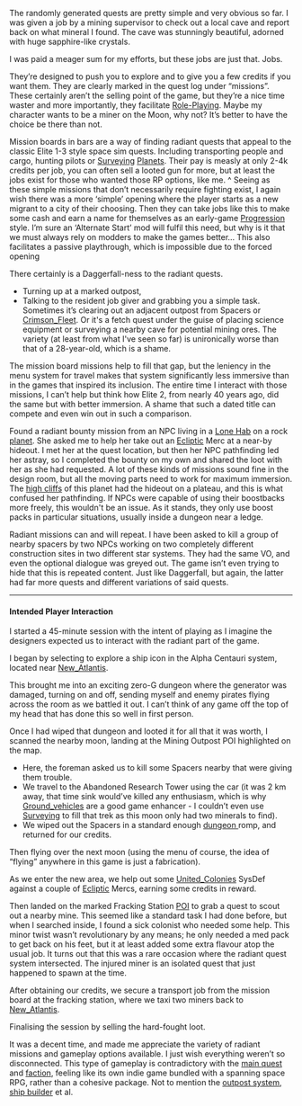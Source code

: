 The randomly generated quests are pretty simple and very obvious so far. I was given a job by a mining supervisor to check out a local cave and report back on what mineral I found. The cave was stunningly beautiful, adorned with huge sapphire-like crystals. 

I was paid a meager sum for my efforts, but these jobs are just that. Jobs. 

They’re designed to push you to explore and to give you a few credits if you want them. They are clearly marked in the quest log under “missions”. These certainly aren’t the selling point of the game, but they’re a nice time waster and more importantly, they facilitate [Role-Playing](Gameplay%20Systems/Role-Playing.md). Maybe my character wants to be a miner on the Moon, why not? It’s better to have the choice be there than not.

Mission boards in bars are a way of finding radiant quests that appeal to the classic Elite 1-3 style space sim quests. Including transporting people and cargo, hunting pilots or [Surveying](Gameplay%20Systems/Surveying.md) [Planets](Presentation/Planets.md). Their pay is measly at only 2-4k credits per job, you can often sell a looted gun for more, but at least the jobs exist for those who wanted those RP options, like me.
	^ Seeing as these simple missions that don’t necessarily require fighting exist, I again wish there was a more ‘simple’ opening where the player starts as a new migrant to a city of their choosing. Then they can take jobs like this to make some cash and earn a name for themselves as an early-game [Progression](Gameplay%20Systems/Progression.md) style. I’m sure an ‘Alternate Start’ mod will fulfil this need, but why is it that we must always rely on modders to make the games better…
		This also facilitates a passive playthrough, which is impossible due to the forced opening

There certainly is a Daggerfall-ness to the radiant quests. 
+ Turning up at a marked outpost, 
+ Talking to the resident job giver and grabbing you a simple task. 
Sometimes it’s clearing out an adjacent outpost from Spacers or [Crimson_Fleet](Factions/Crimson_Fleet.md). Or it's a fetch quest under the guise of placing science equipment or surveying a nearby cave for potential mining ores. The variety (at least from what I've seen so far) is unironically worse than that of a 28-year-old, which is a shame. 

The mission board missions help to fill that gap, but the leniency in the menu system for travel makes that system significantly less immersive than in the games that inspired its inclusion. The entire time I interact with those missions, I can’t help but think how Elite 2, from nearly 40 years ago, did the same but with better immersion. 
A shame that such a dated title can compete and even win out in such a comparison.

Found a radiant bounty mission from an NPC living in a [Lone Hab](Exploring/Points_of_Interest.md) on a rock [planet](Presentation/Planets.md). She asked me to help her take out an [Ecliptic](Factions/Ecliptic.md) Merc at a near-by hideout. I met her at the quest location, but then her NPC pathfinding led her astray, so I completed the bounty on my own and shared the loot with her as she had requested. 
	A lot of these kinds of missions sound fine in the design room, but all the moving parts need to work for maximum immersion. The [high cliffs](Exploring/Procedural_Generation.md) of this planet had the hideout on a plateau, and this is what confused her pathfinding. 
		If NPCs were capable of using their boostbacks more freely, this wouldn't be an issue. As it stands, they only use boost packs in particular situations, usually inside a dungeon near a ledge.

Radiant missions can and will repeat. I have been asked to kill a group of nearby spacers by two NPCs working on two completely different construction sites in two different star systems. They had the same VO, and even the optional dialogue was greyed out. The game isn’t even trying to hide that this is repeated content.
	Just like Daggerfall, but again, the latter had far more quests and different variations of said quests. 

---
#### Intended Player Interaction
I started a 45-minute session with the intent of playing as I imagine the designers expected us to interact with the radiant part of the game. 

I began by selecting to explore a ship icon in the Alpha Centauri system, located near [New_Atlantis](Cities/New_Atlantis.md). 

This brought me into an exciting zero-G dungeon where the generator was damaged, turning on and off, sending myself and enemy pirates flying across the room as we battled it out. I can’t think of any game off the top of my head that has done this so well in first person. 

Once I had wiped that dungeon and looted it for all that it was worth, I scanned the nearby moon, landing at the Mining Outpost POI highlighted on the map. 
+ Here, the foreman asked us to kill some Spacers nearby that were giving them trouble. 
+ We travel to the Abandoned Research Tower using the car (it was 2 km away, that time sink would’ve killed any enthusiasm, which is why [Ground_vehicles](New%20Updates/Ground_vehicles.md)  are a good game enhancer - I couldn’t even use [Surveying](Gameplay%20Systems/Surveying.md) to fill that trek as this moon only had two minerals to find). 
+ We wiped out the Spacers in a standard enough [dungeon ](Exploring/Points_of_Interest.md)romp, and returned for our credits. 

Then flying over the next moon (using the menu of course, the idea of “flying” anywhere in this game is just a fabrication). 

As we enter the new area, we help out some [United_Colonies](Factions/United_Colonies.md) SysDef against a couple of [Ecliptic](Factions/Ecliptic.md) Mercs, earning some credits in reward. 

Then landed on the marked Fracking Station [POI](Exploring/Points_of_Interest.md) to grab a quest to scout out a nearby mine. This seemed like a standard task I had done before, but when I searched inside, I found a sick colonist who needed some help. This minor twist wasn’t revolutionary by any means; he only needed a med pack to get back on his feet, but it at least added some extra flavour atop the usual job. 
	It turns out that this was a rare occasion where the radiant quest system intersected. The injured miner is an isolated quest that just happened to spawn at the time.

After obtaining our credits, we secure a transport job from the mission board at the fracking station, where we taxi two miners back to [New_Atlantis](Cities/New_Atlantis.md). 

Finalising the session by selling the hard-fought loot.

It was a decent time, and made me appreciate the variety of radiant missions and gameplay options available. I just wish everything weren’t so disconnected. This type of gameplay is contradictory with the [main quest](Main%20Quest/•Main_Quest.md) and [faction](Factions/•Factions.md), feeling like its own indie game bundled with a spanning space RPG, rather than a cohesive package. Not to mention the [outpost system](Gameplay%20Systems/Outpost_Management.md), [ship builder](Gameplay%20Systems/Ship_Building.md) et al.

